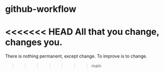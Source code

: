 # github-workflow

<<<<<<< HEAD
All that you change, changes you.
=======
There is nothing permanent, except change.
To improve is to change.
>>>>>>> main
